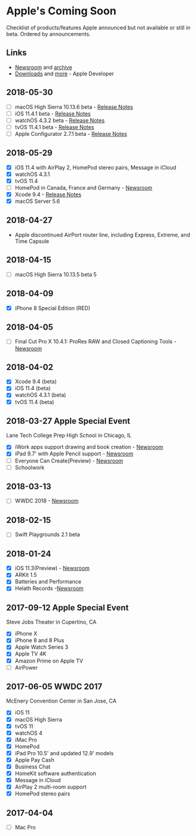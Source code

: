 # Apple's Coming Soon
Checklist of products/features Apple announced but not available or still in beta. Ordered by announcements.

## Links
- [Newsroom](https://www.apple.com/newsroom/) and [archive](https://www.apple.com/newsroom/archive/)
- [Downloads](https://developer.apple.com/download/) and [more](https://developer.apple.com/download/more/) - Apple Developer

## 2018-05-30
- [ ] macOS High Sierra 10.13.6 beta - [Release Notes](https://developer.apple.com/go/?id=macos-10.13.6-beta-rn)
- [ ] iOS 11.4.1 beta - [Release Notes](https://developer.apple.com/go/?id=ios-11.4.1-beta-rn)
- [ ] watchOS 4.3.2 beta - [Release Notes](https://developer.apple.com/go/?id=watchos-4.3.2-sdk-rn)
- [ ] tvOS 11.4.1 beta - [Release Notes](https://developer.apple.com/go/?id=tvos-11.4.1-sdk-rn)
- [ ] Apple Configurator 2.7.1 beta - [Release Notes](https://developer.apple.com/go/?id=apple-configurator-2.7.1-beta-rn)

## 2018-05-29
- [x] iOS 11.4 with AirPlay 2, HomePod stereo pairs, Message in iCloud
- [x] watchOS 4.3.1
- [x] tvOS 11.4
- [ ] HomePod in Canada, France and Germany - [Newsroom](https://www.apple.com/newsroom/2018/05/ios-11-4-brings-stereo-pairs-and-multi-room-audio-with-airplay-2/)
- [x] Xcode 9.4 - [Release Notes](https://developer.apple.com/go/?id=xcode-9.4-rn)
- [x] macOS Server 5.6

## 2018-04-27
- Apple discontinued AirPort router line, including Express, Extreme, and Time Capsule

## 2018-04-15
- [ ] macOS High Sierra 10.13.5 beta 5

## 2018-04-09
- [x] iPhone 8 Special Edition (RED)

## 2018-04-05
- [ ] Final Cut Pro X 10.4.1: ProRes RAW and Closed Captioning Tools - [Newsroom](https://www.apple.com/newsroom/2018/04/final-cut-pro-x-update-introduces-prores-raw-and-advanced-closed-captioning/)

## 2018-04-02
- [x] Xcode 9.4 (beta)
- [x] iOS 11.4 (beta)
- [x] watchOS 4.3.1 (beta)
- [x] tvOS 11.4 (beta)

## 2018-03-27 Apple Special Event
Lane Tech College Prep High School in Chicago, IL
- [x] iWork apps support drawing and book creation - [Newsroom](https://www.apple.com/newsroom/2018/03/iwork-update-brings-drawing-book-creation-and-more-to-pages-numbers-and-keynote/)
- [x] iPad 9.7' with Apple Pencil support - [Newsroom](https://www.apple.com/newsroom/2018/03/apple-introduces-new-9-7-inch-ipad-with-apple-pencil-support/)
- [ ] Everyone Can Create(Preview) - [Newsroom](https://www.apple.com/newsroom/2018/03/apple-unveils-everyone-can-create-curriculum-to-spark-student-creativity/)
- [ ] Schoolwork

## 2018-03-13
- [ ] WWDC 2018 - [Newsroom](https://www.apple.com/newsroom/2018/03/apples-worldwide-developers-conference-kicks-off-june-4-in-san-jose/)

## 2018-02-15
- [ ] Swift Playgrounds 2.1 beta

## 2018-01-24
- [x] iOS 11.3(Preview) - [Newsroom](https://www.apple.com/newsroom/2018/01/apple-previews-ios-11-3/)
- [x] ARKit 1.5
- [x] Batteries and Performance
- [x] Helath Records -[Newsroom](https://www.apple.com/newsroom/2018/01/apple-announces-effortless-solution-bringing-health-records-to-iPhone/)

## 2017-09-12 Apple Special Event
Steve Jobs Theater in Cupertino, CA
- [x] iPhone X
- [x] iPhone 8 and 8 Plus
- [x] Apple Watch Series 3
- [x] Apple TV 4K
- [x] Amazon Prime on Apple TV
- [ ] AirPower

## 2017-06-05 WWDC 2017
McEnery Convention Center in San Jose, CA
- [x] iOS 11
- [x] macOS High Sierra
- [x] tvOS 11
- [x] watchOS 4
- [x] iMac Pro
- [x] HomePod
- [x] iPad Pro 10.5' and updated 12.9' models
- [x] Apple Pay Cash
- [x] Business Chat
- [x] HomeKit software authentication
- [x] Message in iCloud
- [x] AirPlay 2 multi-room support
- [x] HomePod stereo pairs

## 2017-04-04
- [ ] Mac Pro
